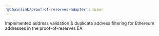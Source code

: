```yaml
---
'@chainlink/proof-of-reserves-adapter': minor
---
```


Implemented address validation & duplicate address filtering for Ethereum addresses in the proof-of-reserves EA
